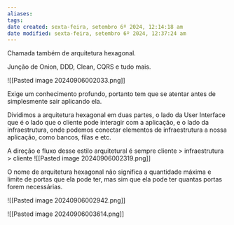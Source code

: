 ```yaml
---
aliases: 
tags: 
date created: sexta-feira, setembro 6º 2024, 12:14:18 am
date modified: sexta-feira, setembro 6º 2024, 12:37:24 am
---
```

Chamada também de arquitetura hexagonal.

Junção de Onion, DDD, Clean, CQRS e tudo mais.

![[Pasted image 20240906002033.png]]

Exige um conhecimento profundo, portanto tem que se atentar antes de simplesmente sair aplicando ela.

Dividimos a arquitetura hexagonal em duas partes, o lado da User Interface que é o lado que o cliente pode interagir com a aplicação, e o lado da infraestrutura, onde podemos conectar elementos de infraestrutura a nossa aplicação, como bancos, filas e etc.

A direção e fluxo desse estilo arquitetural é sempre cliente > infraestrutura > cliente
![[Pasted image 20240906002319.png]]

O nome de arquitetura hexagonal não significa a quantidade máxima e limite de portas que ela pode ter, mas sim que ela pode ter quantas portas forem necessárias.

![[Pasted image 20240906002942.png]]

![[Pasted image 20240906003614.png]]